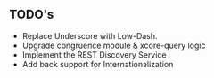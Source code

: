 TODO's
------

- Replace Underscore with Low-Dash.
- Upgrade congruence module & xcore-query logic
- Implement the REST Discovery Service
- Add back support for Internationalization
